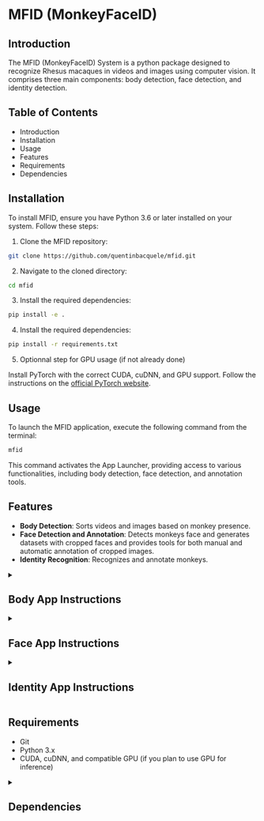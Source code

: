 # MFID (MonkeyFaceID)

## Introduction

The MFID (MonkeyFaceID) System is a python package designed to recognize Rhesus macaques in videos and images using computer vision. It comprises three main components: body detection, face detection, and identity detection.

## Table of Contents

- Introduction
- Installation
- Usage
- Features
- Requirements
- Dependencies


## Installation

To install MFID, ensure you have Python 3.6 or later installed on your system. Follow these steps:

1. Clone the MFID repository:

```bash
git clone https://github.com/quentinbacquele/mfid.git
```

2. Navigate to the cloned directory:

```bash
cd mfid
```

3. Install the required dependencies:

```bash
pip install -e .
```

4. Install the required dependencies:

```bash
pip install -r requirements.txt
```

5. Optionnal step for GPU usage (if not already done)

Install PyTorch with the correct CUDA, cuDNN, and GPU support. Follow the instructions on the [official PyTorch website](https://pytorch.org/get-started/locally/).


## Usage

To launch the MFID application, execute the following command from the terminal:

```bash
mfid
```

This command activates the App Launcher, providing access to various functionalities, including body detection, face detection, and annotation tools.

## Features

- **Body Detection**: Sorts videos and images based on monkey presence.
- **Face Detection and Annotation**: Detects monkeys face and generates datasets with cropped faces and provides tools for both manual and automatic annotation of cropped images.
- **Identity Recognition**: Recognizes and annotate monkeys.

<details>
  <summary><h2>Body App Instructions</h2></summary>

- **Model**: Choose the model for detection. The smaller the model, the faster the inference. The larger the model, the better the accuracy.
- **Confidence Threshold**: Set the confidence threshold for detection.
- **IOU Threshold**: Set the intersection-over-union (IOU) threshold for non-maximum suppression (NMS).
- **Show**: Check this box to show the video with detections in real-time.
- **Save**: Check this box to save the videos with monkey detections.
- **Save TXT**: Check this box to save the detection results, including bounding box coordinates, in a text file.
</details>

<details>
  <summary><h2>Face App Instructions</h2></summary>

- **Select save folder**: Choose the folder to save the datasets produced.

### Detection

- **Load videos folder**: Load the folder with images or videos.
- **Save coordinates**: Check this box to save the coordinates of the bounding boxes of the detected faces.
- **Save full frames**: Uncheck it if you do not use the manual annotation.
- **Skip frames**: Choose the interval for detection.
- **Run detection**: Run the model for face detection.


### Annotation

- **Load folder with extracted faces**: Allows to continue annotation of cropped faces when the detection was already done before.
- **Annotate cropped faces**: Launchs the manual annotator.
- **Automatic annotate**: Sorts cropped faces in the selected folder by keyword.
- **Delete full frames**: Deletes full frames in the folder once the manual annotation is done.
</details>

<details>
  <summary><h2>Identity App Instructions</h2></summary>

## Identity App Instructions

- **Load video/image**: Choose the file for identity detection.
- **Run detection**: Run the model and provide the image or the video annotated as an output.
</details>

## Requirements

- Git
- Python 3.x
- CUDA, cuDNN, and compatible GPU (if you plan to use GPU for inference)

<details>
  <summary><h2>Dependencies</h2></summary>

MFID requires the following libraries:

- PyQt5
- ultralytics
- numpy
- opencv-python
- Pillow
- PyYAML
- requests
- scipy
- torch
- torchvision
- tqdm
- pandas
- seaborn
</details>


